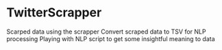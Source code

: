 # TwitterScrapper

Scarped data using the scrapper
Convert scraped data to TSV for NLP processing
Playing with NLP script to get some insightful meaning to data
